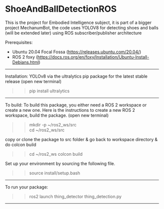 # ShoeAndBallDetectionROS

This is the project for Embodied Intelligence subject, it is part of a bigger project MechanumBot, the code uses YOLOV8 for detecting shoes and balls (will be extended later) using ROS subscriber/publisher architecture

Prerequisites:
 * Ubuntu 20.04 Focal Fossa (https://releases.ubuntu.com/20.04/)
 * ROS 2 foxy (https://docs.ros.org/en/foxy/Installation/Ubuntu-Install-Debians.html)
 ----------------------------------------------------------------------------------------------------------------------------
Installation:
 YOLOv8 via the ultralytics pip package for the latest stable release 
 (open new terminal)
 >> pip install ultralytics
 ----------------------------------------------------------------------------------------------------------------------------
To build:
   To build this package, you either need a ROS 2 workspace or create a new one. Here is the instructions to create a new ROS 2 workspace, build the package.
    (open new terminal)
 >> mkdir -p ~/ros2_ws/src </br>
 >> cd  ~/ros2_ws/src

copy or clone the package to src folder & go back to workspace directory & do colcon build
>>cd  ~/ros2_ws
>> colcon build

Set up your environment by sourcing the following file.

>> source install/setup.bash
------------------------------------------------------------------------------------------------------------------------------
To run your package:

>> ros2 launch thing_detector thing_detection.py

------------------------------------------------------------------------------------------------------------------------------




